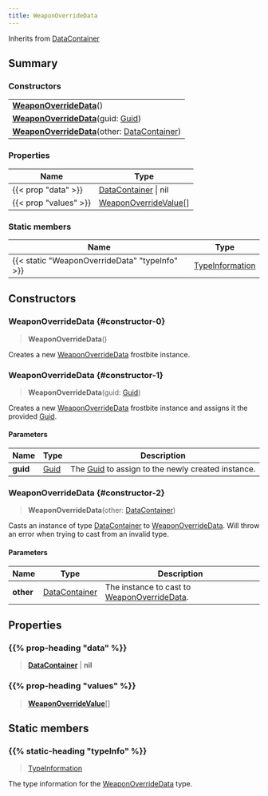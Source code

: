 ```yaml
---
title: WeaponOverrideData
---
```


Inherits from 
[DataContainer](/vext/ref/shared/class/datacontainer)

## Summary
### Constructors
| |
| ----------- |
| **[WeaponOverrideData](#constructor-0)**() |
| **[WeaponOverrideData](#constructor-1)**(guid: [Guid](/vext/ref/shared/class/guid)) |
| **[WeaponOverrideData](#constructor-2)**(other: [DataContainer](/vext/ref/shared/class/datacontainer)) |

### Properties
| Name | Type |
| ---- | ---- |
| {{< prop "data" >}} | [DataContainer](/vext/ref/shared/class/datacontainer) \| nil |
| {{< prop "values" >}} | [WeaponOverrideValue](/vext/ref/fb/weaponoverridevalue)[] |

### Static members
| Name | Type |
| ---- | ---- |
| {{< static "WeaponOverrideData" "typeInfo" >}} | [TypeInformation](/vext/ref/shared/class/typeinformation) |

## Constructors
### WeaponOverrideData {#constructor-0}
> **WeaponOverrideData**()

Creates a new [WeaponOverrideData](/vext/ref/fb/weaponoverridedata) frostbite instance.

### WeaponOverrideData {#constructor-1}
> **WeaponOverrideData**(guid: [Guid](/vext/ref/shared/class/guid))

Creates a new [WeaponOverrideData](/vext/ref/fb/weaponoverridedata) frostbite instance and assigns it the provided [Guid](/vext/ref/shared/class/guid).

#### Parameters
| Name | Type | Description |
| ---- | ---- | ----------- |
| **guid** | [Guid](/vext/ref/shared/class/guid) | The [Guid](/vext/ref/shared/class/guid) to assign to the newly created instance. |

### WeaponOverrideData {#constructor-2}
> **WeaponOverrideData**(other: [DataContainer](/vext/ref/shared/class/datacontainer))

Casts an instance of type [DataContainer](/vext/ref/shared/class/datacontainer) to [WeaponOverrideData](/vext/ref/fb/weaponoverridedata). Will throw an error when trying to cast from an invalid type.

#### Parameters
| Name | Type | Description |
| ---- | ---- | ----------- |
| **other** | [DataContainer](/vext/ref/shared/class/datacontainer) | The instance to cast to [WeaponOverrideData](/vext/ref/fb/weaponoverridedata). |

## Properties
### {{% prop-heading "data" %}}
> **[DataContainer](/vext/ref/shared/class/datacontainer)** | **nil**

### {{% prop-heading "values" %}}
> **[WeaponOverrideValue](/vext/ref/fb/weaponoverridevalue)**[]

## Static members
### {{% static-heading "typeInfo" %}}
> [TypeInformation](/vext/ref/shared/class/typeinformation)

The type information for the [WeaponOverrideData](/vext/ref/fb/weaponoverridedata) type.

